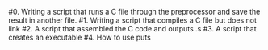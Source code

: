 #0. Writing a script that runs a C file through the preprocessor and save the result in another file.
#1. Writing a script that compiles a C file but does not link
#2. A script that assembled the C code and outputs .s
#3. A script that creates an executable
#4. How to use puts
